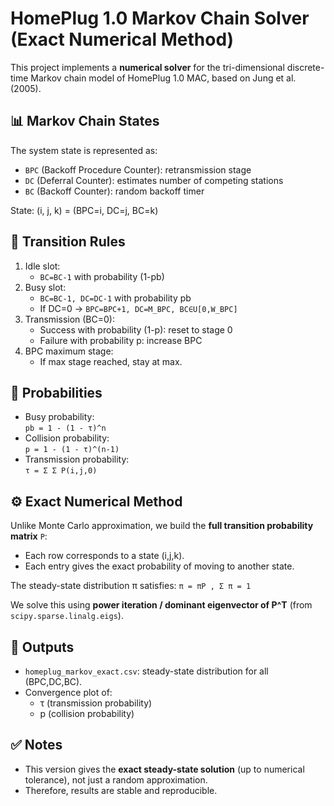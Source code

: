 # HomePlug 1.0 Markov Chain Solver (Exact Numerical Method)

This project implements a **numerical solver** for the tri-dimensional discrete-time 
Markov chain model of HomePlug 1.0 MAC, based on Jung et al. (2005).

## 📊 Markov Chain States
The system state is represented as:
- `BPC` (Backoff Procedure Counter): retransmission stage
- `DC` (Deferral Counter): estimates number of competing stations
- `BC` (Backoff Counter): random backoff timer

State: (i, j, k) = (BPC=i, DC=j, BC=k)

## 📜 Transition Rules
1. Idle slot:  
   - `BC=BC-1` with probability (1-pb)
2. Busy slot:  
   - `BC=BC-1, DC=DC-1` with probability pb  
   - If DC=0 → `BPC=BPC+1, DC=M_BPC, BC∈U[0,W_BPC]`
3. Transmission (BC=0):  
   - Success with probability (1-p): reset to stage 0  
   - Failure with probability p: increase BPC
4. BPC maximum stage:  
   - If max stage reached, stay at max.

## 📐 Probabilities
- Busy probability:  
  `pb = 1 - (1 - τ)^n`
- Collision probability:  
  `p = 1 - (1 - τ)^(n-1)`
- Transmission probability:  
  `τ = Σ Σ P(i,j,0)`

  
## ⚙️ Exact Numerical Method
Unlike Monte Carlo approximation, we build the **full transition probability matrix** `P`:
- Each row corresponds to a state (i,j,k).
- Each entry gives the exact probability of moving to another state.

The steady-state distribution π satisfies:
    `π = πP , Σ π = 1`


We solve this using **power iteration / dominant eigenvector of P^T** 
(from `scipy.sparse.linalg.eigs`).

## 🚀 Outputs
- `homeplug_markov_exact.csv`: steady-state distribution for all (BPC,DC,BC).
- Convergence plot of:
  - τ (transmission probability)
  - p (collision probability)

## ✅ Notes
- This version gives the **exact steady-state solution** (up to numerical tolerance),
  not just a random approximation.
- Therefore, results are stable and reproducible.
